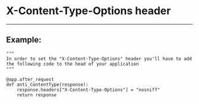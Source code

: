 # X-Content-Type-Options header
-------

## Example:


    """
    In order to set the "X-Content-Type-Options" header you'll have to add the following code to the head of your application
    """

    @app.after_request
    def anti_ContentType(response):
        response.headers["X-Content-Type-Options"] = "nosniff"
        return response
